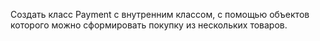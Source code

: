 Создать класс Payment с внутренним классом, с помощью объектов которого можно
сформировать покупку из нескольких товаров.
